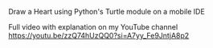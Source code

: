 Draw a Heart using Python's Turtle module on a mobile IDE

Full video with explanation on my YouTube channel
https://youtu.be/zzQ74hUzQQ0?si=A7yy_Fe9JntjA8p2
